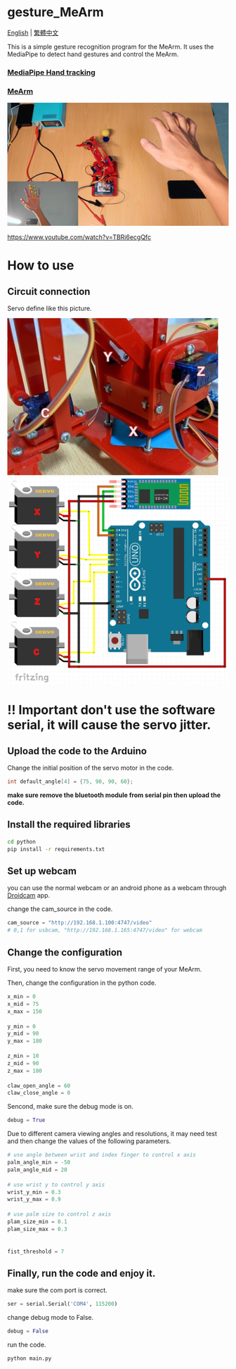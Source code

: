 # gesture_MeArm

[English](README.md) | [繁體中文](README_zh.md)

This is a simple gesture recognition program for the MeArm. It uses the MediaPipe to detect hand gestures and control the MeArm.

### [MediaPipe Hand tracking](https://google.github.io/mediapipe/solutions/hands)
### [MeArm](https://www.instructables.com/Pocket-Sized-Robot-Arm-meArm-V04)

![image](images/1.jpg)

https://www.youtube.com/watch?v=TBRi6ecgQfc
# How to use
## Circuit connection
Servo define like this picture.

![Servo](images/3.jpg)
![Circuit](images/2.jpg)

# **!! Important  don't use the software serial, it will cause the servo jitter.**

## Upload the code to the Arduino
Change the initial position of the servo motor in the code.
```c++
int default_angle[4] = {75, 90, 90, 60};
```
**make sure remove the bluetooth module from serial pin then upload the code.**
## Install the required libraries
```bash
cd python
pip install -r requirements.txt
```

## Set up webcam
 you can use the normal webcam or an android phone as a webcam through [Droidcam](https://play.google.com/store/apps/details?id=com.dev47apps.droidcam) app.

 change the cam_source in the code.
 ```python
cam_source = "http://192.168.1.100:4747/video"
# 0,1 for usbcam, "http://192.168.1.165:4747/video" for webcam
 ```

## Change the configuration

First, you need to know the servo movement range of your MeArm.

Then, change the configuration in the python code.
```python
x_min = 0
x_mid = 75
x_max = 150

y_min = 0
y_mid = 90
y_max = 180

z_min = 10
z_mid = 90
z_max = 180

claw_open_angle = 60
claw_close_angle = 0
```

Sencond, make sure the debug mode is on.
```python
debug = True
```
Due to different camera viewing angles and resolutions, it may need test and then change the values of the following parameters.
```python
# use angle between wrist and index finger to control x axis
palm_angle_min = -50
palm_angle_mid = 20

# use wrist y to control y axis
wrist_y_min = 0.3
wrist_y_max = 0.9

# use palm size to control z axis
plam_size_min = 0.1
plam_size_max = 0.3


fist_threshold = 7
```

## Finally, run the code and enjoy it.
make sure the com port is correct.
```python
ser = serial.Serial('COM4', 115200)
```
change debug mode to False.
```python
debug = False
```
run the code.
```bash
python main.py
```
